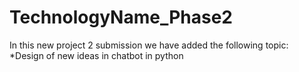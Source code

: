 # TechnologyName_Phase2
In this new project 2 submission we have added the following topic:
*Design of new ideas in chatbot in python
